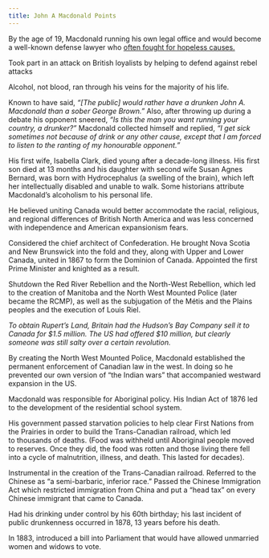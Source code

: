 ```yaml
---
title: John A Macdonald Points
---
```

By the age of 19, Macdonald running his own legal office and would become a well-known defense lawyer who [often fought for hopeless causes.](http://www.biographi.ca/en/bio/macdonald_john_alexander_12E.html)

Took part in an attack on British loyalists by helping to defend against rebel attacks 

Alcohol, not blood, ran through his veins for the majority of his life.

Known to have said, _“\[The public\] would rather have a drunken John A. Macdonald than a sober George Brown.”_ Also, after throwing up during a debate his opponent sneered, _“Is this the man you want running your country, a drunker?”_ Macdonald collected himself and replied, _“I get sick sometimes not because of drink or any other cause, except that I am forced to listen to the ranting of my honourable opponent.”_

His first wife, Isabella Clark, died young after a decade-long illness. His first son died at 13 months and his daughter with second wife Susan Agnes Bernard, was born with Hydrocephalus (a swelling of the brain), which left her intellectually disabled and unable to walk. Some historians attribute Macdonald’s alcoholism to his personal life.

He believed uniting Canada would better accommodate the racial, religious, and regional differences of British North America and was less concerned with independence and American expansionism fears.

Considered the chief architect of Confederation. He brought Nova Scotia and New Brunswick into the fold and they, along with Upper and Lower Canada, united in 1867 to form the Dominion of Canada. Appointed the first Prime Minister and knighted as a result. 

Shutdown the Red River Rebellion and the North-West Rebellion, which led to the creation of Manitoba and the North West Mounted Police (later became the RCMP), as well as the subjugation of the Métis and the Plains peoples and the execution of Louis Riel.

_To obtain Rupert’s Land, Britain had the Hudson’s Bay Company sell it to Canada for $1.5 million. The US had offered $10 million, but clearly someone was still salty over a certain revolution._

By creating the North West Mounted Police, Macdonald established the permanent enforcement of Canadian law in the west. In doing so he prevented our own version of “the Indian wars” that accompanied westward expansion in the US.

Macdonald was responsible for Aboriginal policy. His Indian Act of 1876 led to the development of the residential school system.

His government passed starvation policies to help clear First Nations from the Prairies in order to build the Trans-Canadian railroad, which led to thousands of deaths. (Food was withheld until Aboriginal people moved to reserves. Once they did, the food was rotten and those living there fell into a cycle of malnutrition, illness, and death. This lasted for decades).

Instrumental in the creation of the Trans-Canadian railroad. Referred to the Chinese as “a semi-barbaric, inferior race.” Passed the Chinese Immigration Act which restricted immigration from China and put a “head tax” on every Chinese immigrant that came to Canada.

Had his drinking under control by his 60th birthday; his last incident of public drunkenness occurred in 1878, 13 years before his death.

In 1883, introduced a bill into Parliament that would have allowed unmarried women and widows to vote.